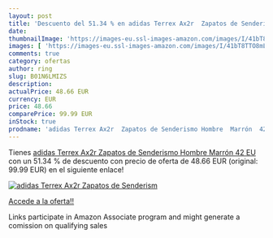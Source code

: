 ```yaml
---
layout: post
title: 'Descuento del 51.34 % en adidas Terrex Ax2r  Zapatos de Senderism'
date: 
thumbnailImage: 'https://images-eu.ssl-images-amazon.com/images/I/41bT8TTO8mL._SL200_.jpg'
images: [ 'https://images-eu.ssl-images-amazon.com/images/I/41bT8TTO8mL._SL200_.jpg' ]
comments: true
category: ofertas
author: ring
slug: B01N6LMIZS
description:
actualPrice: 48.66 EUR
currency: EUR
price: 48.66
comparePrice: 99.99 EUR
inStock: true
prodname: 'adidas Terrex Ax2r  Zapatos de Senderismo Hombre  Marrón  42 EU'
---
```


Tienes [adidas Terrex Ax2r  Zapatos de Senderismo Hombre  Marrón  42 EU](https://www.amazon.es/dp/B01N6LMIZS/?tag=tolees-21) con un 51.34 % de descuento con precio de oferta de 48.66 EUR (original: 99.99 EUR) en el siguiente enlace!

[![adidas Terrex Ax2r  Zapatos de Senderism](https://images-eu.ssl-images-amazon.com/images/I/41bT8TTO8mL._SL200_.jpg)](https://www.amazon.es/dp/B01N6LMIZS/?tag=tolees-21)

[Accede a la oferta!!](https://www.amazon.es/dp/B01N6LMIZS/?tag=tolees-21)

Links participate in Amazon Associate program and might generate a comission on qualifying sales


